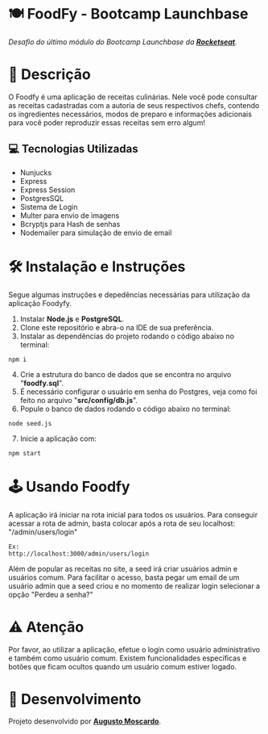 # 🍽️ FoodFy - Bootcamp Launchbase

*Desafio do último módulo do Bootcamp Launchbase da [**Rocketseat**](https://rocketseat.com.br).*

# 📝 Descrição
O Foodfy é uma aplicação de receitas culinárias. Nele você pode consultar as receitas cadastradas com a autoria de seus respectivos chefs, contendo os ingredientes necessários, modos de preparo e informações adicionais para você poder reproduzir essas receitas sem erro algum!


## 💻 Tecnologias Utilizadas

* Nunjucks
* Express
* Express Session
* PostgresSQL
* Sistema de Login
* Multer para envio de imagens
* Bcryptjs para Hash de senhas
* Nodemailer para simulação de envio de email

# 🛠️ Instalação e Instruções
Segue algumas instruções e depedências necessárias para utilização da aplicação Foodyfy.

1. Instalar **Node.js** e **PostgreSQL**.
2. Clone este repositório e abra-o na IDE de sua preferência.
3. Instalar as dependências do projeto rodando o código abaixo no terminal:
```
npm i
```
4. Crie a estrutura do banco de dados que se encontra no arquivo "**foodfy.sql**".
5. É necessário configurar o usuário em senha do Postgres, veja como foi feito no arquivo "**src/config/db.js**".
6. Popule o banco de dados rodando o código abaixo no terminal:
```
node seed.js
```
7. Inicie a aplicação com:
```
npm start
```


# 🕹️ Usando Foodfy
A aplicação irá iniciar na rota inicial para todos os usuários. Para conseguir acessar a rota de admin, basta colocar após a rota de seu localhost: "/admin/users/login"
```
Ex:
http://localhost:3000/admin/users/login
```

Além de popular as receitas no site, a seed irá criar usuários admin e usuários comum. Para facilitar o acesso, basta pegar um email de um usuário admin que a seed criou e no momento de realizar login selecionar a opção "Perdeu a senha?"

# ⚠️ Atenção
Por favor, ao utilizar a aplicação, efetue o login como usuário administrativo e também como usuário comum. Existem funcionalidades específicas e botões que ficam ocultos quando um usuário comum estiver logado.

# 👷 Desenvolvimento
Projeto desenvolvido por [**Augusto Moscardo**](https://github.com/augustomoscardo).